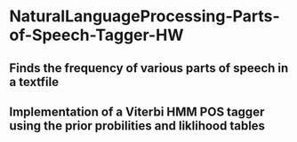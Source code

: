 # NaturalLanguageProcessing-Parts-of-Speech-Tagger-HW

## Finds the frequency of various parts of speech in a textfile
## Implementation of a Viterbi HMM POS tagger using the prior probilities and liklihood tables
